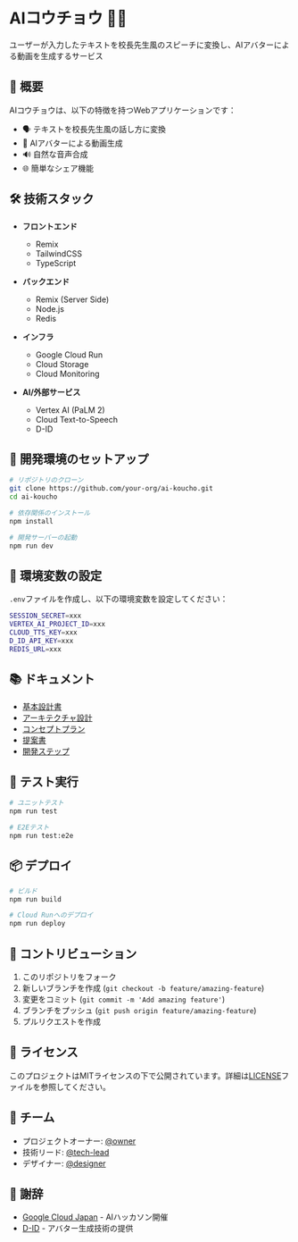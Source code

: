 # AIコウチョウ 👨‍🏫

ユーザーが入力したテキストを校長先生風のスピーチに変換し、AIアバターによる動画を生成するサービス

## 📝 概要

AIコウチョウは、以下の特徴を持つWebアプリケーションです：

- 🗣️ テキストを校長先生風の話し方に変換
- 🎥 AIアバターによる動画生成
- 🔊 自然な音声合成
- 🌐 簡単なシェア機能

## 🛠️ 技術スタック

- **フロントエンド**

  - Remix
  - TailwindCSS
  - TypeScript

- **バックエンド**

  - Remix (Server Side)
  - Node.js
  - Redis

- **インフラ**

  - Google Cloud Run
  - Cloud Storage
  - Cloud Monitoring

- **AI/外部サービス**
  - Vertex AI (PaLM 2)
  - Cloud Text-to-Speech
  - D-ID

## 🚀 開発環境のセットアップ

```bash
# リポジトリのクローン
git clone https://github.com/your-org/ai-koucho.git
cd ai-koucho

# 依存関係のインストール
npm install

# 開発サーバーの起動
npm run dev
```

## 🔧 環境変数の設定

`.env`ファイルを作成し、以下の環境変数を設定してください：

```bash
SESSION_SECRET=xxx
VERTEX_AI_PROJECT_ID=xxx
CLOUD_TTS_KEY=xxx
D_ID_API_KEY=xxx
REDIS_URL=xxx
```

## 📚 ドキュメント

- [基本設計書](docs/basic_design.md)
- [アーキテクチャ設計](docs/architecture.md)
- [コンセプトプラン](docs/concept_plan.md)
- [提案書](docs/proposal.md)
- [開発ステップ](docs/steps.md)

## 🧪 テスト実行

```bash
# ユニットテスト
npm run test

# E2Eテスト
npm run test:e2e
```

## 📦 デプロイ

```bash
# ビルド
npm run build

# Cloud Runへのデプロイ
npm run deploy
```

## 🤝 コントリビューション

1. このリポジトリをフォーク
2. 新しいブランチを作成 (`git checkout -b feature/amazing-feature`)
3. 変更をコミット (`git commit -m 'Add amazing feature'`)
4. ブランチをプッシュ (`git push origin feature/amazing-feature`)
5. プルリクエストを作成

## 📝 ライセンス

このプロジェクトはMITライセンスの下で公開されています。詳細は[LICENSE](LICENSE)ファイルを参照してください。

## 👥 チーム

- プロジェクトオーナー: [@owner](https://github.com/owner)
- 技術リード: [@tech-lead](https://github.com/tech-lead)
- デザイナー: [@designer](https://github.com/designer)

## 🌟 謝辞

- [Google Cloud Japan](https://cloud.google.com/japan) - AIハッカソン開催
- [D-ID](https://www.d-id.com/) - アバター生成技術の提供
